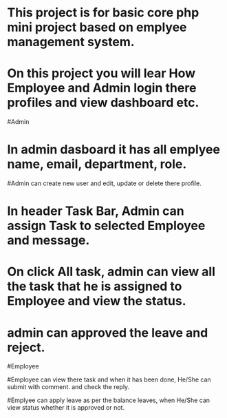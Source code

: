 # This project is for basic core php mini project based on emplyee management system.

# On this project you will lear How Employee and Admin login there profiles and view dashboard etc.

#Admin

# In admin dasboard it has all emplyee name, email, department, role.

#Admin can create new user and edit, update or delete there profile. 

# In header Task Bar, Admin can assign Task to selected Employee and message.

# On click All task, admin can view all the task that he is assigned to Employee and view the status.

# admin can approved the leave and reject.

#Employee

#Employee can view there task and when it has been done, He/She can submit with comment. and check the reply.

#Emplyee can apply leave as per the balance leaves, when He/She can view status whether it is approved or not.



